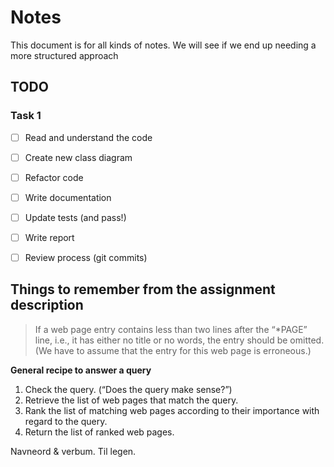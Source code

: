# Notes

This document is for all kinds of notes. 
We will see if we end up needing a more structured approach

## TODO

### Task 1

- [ ] Read and understand the code
- [ ] Create new class diagram

- [ ] Refactor code
- [ ] Write documentation
- [ ] Update tests (and pass!)

- [ ] Write report
- [ ] Review process (git commits)

<!-- - [ ] Ensure test coverage (jacoco) -->

## Things to remember from the assignment description

> If a web page entry contains less than two lines after the “*PAGE” line, i.e., it has either no title or no words, the entry should be omitted. (We have to assume that the entry for this web page is erroneous.)

**General recipe to answer a query**

1. Check the query. (“Does the query make sense?”)
2. Retrieve the list of web pages that match the query.
3. Rank the list of matching web pages according to their importance with regard to the query.
4. Return the list of ranked web pages.


Navneord & verbum. Til legen. 
